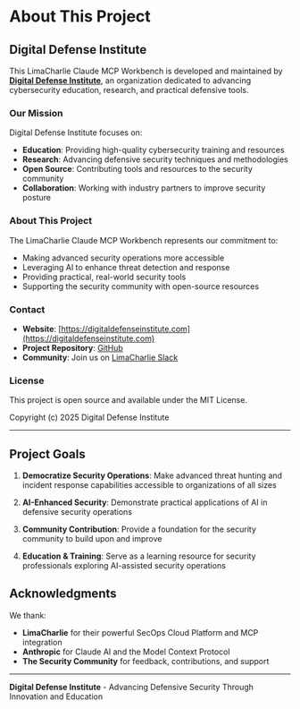 # About This Project

## Digital Defense Institute

This LimaCharlie Claude MCP Workbench is developed and maintained by **[Digital Defense Institute](https://digitaldefenseinstitute.com)**, an organization dedicated to advancing cybersecurity education, research, and practical defensive tools.

### Our Mission

Digital Defense Institute focuses on:
- **Education**: Providing high-quality cybersecurity training and resources
- **Research**: Advancing defensive security techniques and methodologies
- **Open Source**: Contributing tools and resources to the security community
- **Collaboration**: Working with industry partners to improve security posture

### About This Project

The LimaCharlie Claude MCP Workbench represents our commitment to:
- Making advanced security operations more accessible
- Leveraging AI to enhance threat detection and response
- Providing practical, real-world security tools
- Supporting the security community with open-source resources

### Contact

- **Website**: [https://digitaldefenseinstitute.com](https://digitaldefenseinstitute.com)
- **Project Repository**: [GitHub](https://github.com/digitaldefenseinstitute/lc-claude-workbench)
- **Community**: Join us on [LimaCharlie Slack](https://limacharlie.io/community)

### License

This project is open source and available under the MIT License.

Copyright (c) 2025 Digital Defense Institute

---

## Project Goals

1. **Democratize Security Operations**: Make advanced threat hunting and incident response capabilities accessible to organizations of all sizes

2. **AI-Enhanced Security**: Demonstrate practical applications of AI in defensive security operations

3. **Community Contribution**: Provide a foundation for the security community to build upon and improve

4. **Education & Training**: Serve as a learning resource for security professionals exploring AI-assisted security operations

## Acknowledgments

We thank:
- **LimaCharlie** for their powerful SecOps Cloud Platform and MCP integration
- **Anthropic** for Claude AI and the Model Context Protocol
- **The Security Community** for feedback, contributions, and support

---

**Digital Defense Institute** - Advancing Defensive Security Through Innovation and Education
